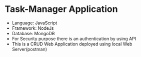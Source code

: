 # Task-Manager Application

* Language: JavaScript
* Framework: NodeJs
* Database: MongoDB
* For Security purpose there is an authentication by using API
* This is a CRUD Web Application deployed using local Web Server(postman)
